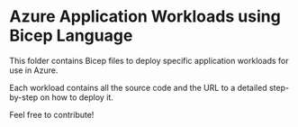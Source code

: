 # Azure Application Workloads using Bicep Language

This folder contains Bicep files to deploy specific application workloads for use in Azure. 

Each workload contains all the source code and the URL to a detailed step-by-step on how to deploy it. 

Feel free to contribute!
